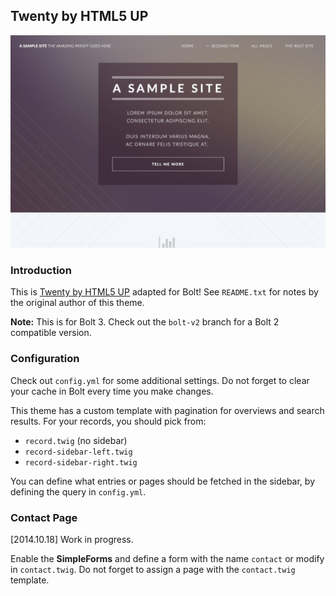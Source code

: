 ## Twenty by HTML5 UP

![Preview](preview.png)

### Introduction

This is [Twenty by HTML5 UP](http://html5up.net/twenty) adapted for Bolt! See `README.txt` for notes by the original author of this theme.

**Note:**  This is for Bolt 3. Check out the `bolt-v2` branch for a Bolt 2 compatible version.

### Configuration

Check out `config.yml` for some additional settings. Do not forget to clear your cache in Bolt every time you make changes.

This theme has a custom template with pagination for overviews and search results. For your records, you should pick from:

 * `record.twig` (no sidebar)
 * `record-sidebar-left.twig`
 * `record-sidebar-right.twig`

You can define what entries or pages should be fetched in the sidebar, by defining the query in `config.yml`.

### Contact Page

[2014.10.18] Work in progress.

Enable the **SimpleForms** and define a form with the name `contact` or modify in `contact.twig`.
Do not forget to assign a page with the `contact.twig` template.
